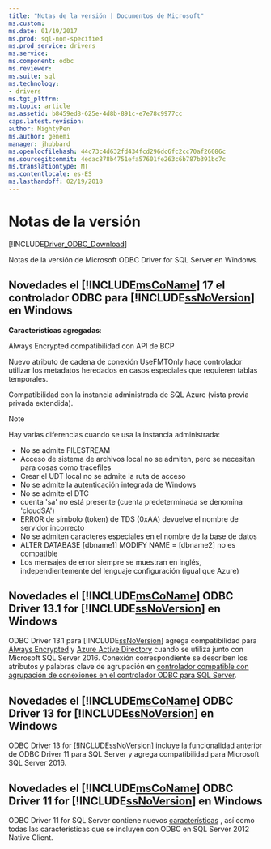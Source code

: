 ```yaml
---
title: "Notas de la versión | Documentos de Microsoft"
ms.custom: 
ms.date: 01/19/2017
ms.prod: sql-non-specified
ms.prod_service: drivers
ms.service: 
ms.component: odbc
ms.reviewer: 
ms.suite: sql
ms.technology:
- drivers
ms.tgt_pltfrm: 
ms.topic: article
ms.assetid: b8459ed8-625e-4d8b-891c-e7e78c9977cc
caps.latest.revision: 
author: MightyPen
ms.author: genemi
manager: jhubbard
ms.openlocfilehash: 44c73c4d632fd434fcd296dc6fc2cc70af26086c
ms.sourcegitcommit: 4edac878b4751efa57601fe263c6b787b391bc7c
ms.translationtype: MT
ms.contentlocale: es-ES
ms.lasthandoff: 02/19/2018
---
```

# <a name="release-notes"></a>Notas de la versión
[!INCLUDE[Driver_ODBC_Download](../../../includes/driver_odbc_download.md)]

  Notas de la versión de Microsoft ODBC Driver for SQL Server en Windows.  

## <a name="whats-new-in-the-includemsconameincludesmsconamemdmd-odbc-driver-17-for-includessnoversionincludesssnoversionmdmd-on-windows"></a>Novedades el [!INCLUDE[msCoName](../../../includes/msconame_md.md)] 17 el controlador ODBC para [!INCLUDE[ssNoVersion](../../../includes/ssnoversion_md.md)] en Windows

**Características agregadas**:

Always Encrypted compatibilidad con API de BCP

Nuevo atributo de cadena de conexión UseFMTOnly hace controlador utilizar los metadatos heredados en casos especiales que requieren tablas temporales.

Compatibilidad con la instancia administrada de SQL Azure (vista previa privada extendida). 
> [!NOTE]
> Hay varias diferencias cuando se usa la instancia administrada:
> -   No se admite FILESTREAM 
> -   Acceso de sistema de archivos local no se admiten, pero se necesitan para cosas como tracefiles 
> -   Crear el UDT local no se admite la ruta de acceso 
> -   No se admite la autenticación integrada de Windows 
> -   No se admite el DTC 
> -   cuenta 'sa' no está presente (cuenta predeterminada se denomina 'cloudSA')
> -   ERROR de símbolo (token) de TDS (0xAA) devuelve el nombre de servidor incorrecto
> -   No se admiten caracteres especiales en el nombre de la base de datos 
> -   ALTER DATABASE [dbname1] MODIFY NAME = [dbname2] no es compatible
> -   Los mensajes de error siempre se muestran en inglés, independientemente del lenguaje configuración (igual que Azure) 
  
## <a name="whats-new-in-the-includemsconameincludesmsconamemdmd-odbc-driver-131-for-includessnoversionincludesssnoversionmdmd-on-windows"></a>Novedades el [!INCLUDE[msCoName](../../../includes/msconame_md.md)] ODBC Driver 13.1 for [!INCLUDE[ssNoVersion](../../../includes/ssnoversion_md.md)] en Windows  
 ODBC Driver 13.1 para [!INCLUDE[ssNoVersion](../../../includes/ssnoversion_md.md)] agrega compatibilidad para [Always Encrypted](../../../connect/odbc/using-always-encrypted-with-the-odbc-driver.md) y [Azure Active Directory](../../../connect/odbc/using-azure-active-directory.md) cuando se utiliza junto con Microsoft SQL Server 2016.  Conexión correspondiente se describen los atributos y palabras clave de agrupación en [controlador compatible con agrupación de conexiones en el controlador ODBC para SQL Server](../../../connect/odbc/windows/driver-aware-connection-pooling-in-the-odbc-driver-for-sql-server.md).

 ## <a name="whats-new-in-the-includemsconameincludesmsconamemdmd-odbc-driver-13-for-includessnoversionincludesssnoversionmdmd-on-windows"></a>Novedades el [!INCLUDE[msCoName](../../../includes/msconame_md.md)] ODBC Driver 13 for [!INCLUDE[ssNoVersion](../../../includes/ssnoversion_md.md)] en Windows  
 ODBC Driver 13 for [!INCLUDE[ssNoVersion](../../../includes/ssnoversion_md.md)] incluye la funcionalidad anterior de ODBC Driver 11 para SQL Server y agrega compatibilidad para Microsoft SQL Server 2016.

## <a name="whats-new-in-the-includemsconameincludesmsconamemdmd-odbc-driver-11-for-includessnoversionincludesssnoversionmdmd-on-windows"></a>Novedades el [!INCLUDE[msCoName](../../../includes/msconame_md.md)] ODBC Driver 11 for [!INCLUDE[ssNoVersion](../../../includes/ssnoversion_md.md)] en Windows  
 ODBC Driver 11 for SQL Server contiene nuevos [características](./features-of-the-microsoft-odbc-driver-for-sql-server-on-windows.md) , así como todas las características que se incluyen con ODBC en SQL Server 2012 Native Client.  
